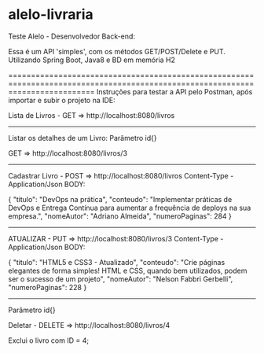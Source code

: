 # alelo-livraria

Teste Alelo - Desenvolvedor Back-end:

Essa é um API 'simples', com os métodos GET/POST/Delete e PUT. Utilizando Spring Boot, Java8 e BD em memória H2

===============================================================================================================================
Instruções para testar a API pelo Postman, após importar e subir o projeto na IDE:


Lista de Livros - GET => http://localhost:8080/livros 

-------------------------------------------------------------------------------------------------------------------------------
Listar os detalhes de um Livro: Parâmetro id{}

GET => http://localhost:8080/livros/3

-------------------------------------------------------------------------------------------------------------------------------
Cadastrar Livro - POST => http://localhost:8080/livros 
Content-Type - Application/Json
BODY:

{
"titulo": "DevOps na prática",
"conteudo": "Implementar práticas de DevOps e Entrega Contínua para aumentar a frequência de deploys na sua empresa.",
"nomeAutor": "Adriano Almeida",
"numeroPaginas": 284
}

-------------------------------------------------------------------------------------------------------------------------------
ATUALIZAR - PUT => http://localhost:8080/livros/3
Content-Type - Application/Json
BODY:

{
    "titulo": "HTML5 e CSS3 - Atualizado",
    "conteudo": "Crie páginas elegantes de forma simples! HTML e CSS, quando bem utilizados, podem ser o sucesso de um projeto",
    "nomeAutor": "Nelson Fabbri Gerbelli",
    "numeroPaginas": 228
}

-------------------------------------------------------------------------------------------------------------------------------
Parâmetro id{}

Deletar - DELETE => http://localhost:8080/livros/4

Exclui o livro com ID = 4;

